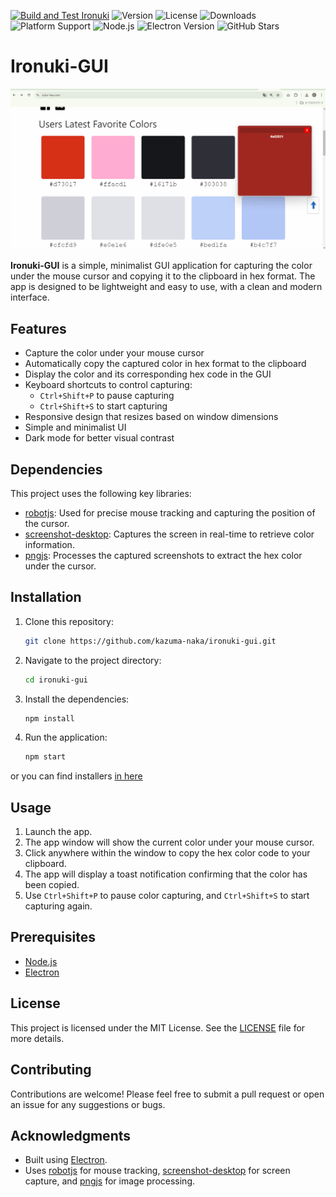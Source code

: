 [![Build and Test Ironuki](https://github.com/kazuma-naka/ironuki-gui/actions/workflows/build.yml/badge.svg)](https://github.com/kazuma-naka/ironuki-gui/actions/workflows/build.yml) ![Version](https://img.shields.io/github/package-json/v/kazuma-naka/ironuki-gui) ![License](https://img.shields.io/github/license/kazuma-naka/ironuki-gui) ![Downloads](https://img.shields.io/github/downloads/kazuma-naka/ironuki-gui/total) ![Platform Support](https://img.shields.io/badge/platform-Linux%20|%20Windows%20|%20macOS-blue) ![Node.js](https://img.shields.io/badge/node-%3E=20.11.0-brightgreen) ![Electron Version](https://img.shields.io/badge/electron-v30.5.1-blue) ![GitHub Stars](https://img.shields.io/github/stars/kazuma-naka/ironuki-gui)

# Ironuki-GUI

![demo gif](demo/ironuki-gui-demo.gif)

**Ironuki-GUI** is a simple, minimalist GUI application for capturing the color under the mouse cursor and copying it to the clipboard in hex format. The app is designed to be lightweight and easy to use, with a clean and modern interface.

## Features

- Capture the color under your mouse cursor
- Automatically copy the captured color in hex format to the clipboard
- Display the color and its corresponding hex code in the GUI
- Keyboard shortcuts to control capturing:
  - `Ctrl+Shift+P` to pause capturing
  - `Ctrl+Shift+S` to start capturing
- Responsive design that resizes based on window dimensions
- Simple and minimalist UI
- Dark mode for better visual contrast

## Dependencies

This project uses the following key libraries:

- [robotjs](https://www.npmjs.com/package/robotjs): Used for precise mouse tracking and capturing the position of the cursor.
- [screenshot-desktop](https://www.npmjs.com/package/screenshot-desktop): Captures the screen in real-time to retrieve color information.
- [pngjs](https://www.npmjs.com/package/pngjs): Processes the captured screenshots to extract the hex color under the cursor.

## Installation

1. Clone this repository:
   ```bash
   git clone https://github.com/kazuma-naka/ironuki-gui.git
   ```
2. Navigate to the project directory:
   ```bash
   cd ironuki-gui
   ```
3. Install the dependencies:
   ```bash
   npm install
   ```
4. Run the application:
   ```bash
   npm start
   ```

or you can find installers [in here](https://github.com/kazuma-naka/ironuki-gui/releases)

## Usage

1. Launch the app.
2. The app window will show the current color under your mouse cursor.
3. Click anywhere within the window to copy the hex color code to your clipboard.
4. The app will display a toast notification confirming that the color has been copied.
5. Use `Ctrl+Shift+P` to pause color capturing, and `Ctrl+Shift+S` to start capturing again.

## Prerequisites

- [Node.js](https://nodejs.org/)
- [Electron](https://www.electronjs.org/)

## License

This project is licensed under the MIT License. See the [LICENSE](LICENSE) file for more details.

## Contributing

Contributions are welcome! Please feel free to submit a pull request or open an issue for any suggestions or bugs.

## Acknowledgments

- Built using [Electron](https://www.electronjs.org/).
- Uses [robotjs](https://www.npmjs.com/package/robotjs) for mouse tracking, [screenshot-desktop](https://www.npmjs.com/package/screenshot-desktop) for screen capture, and [pngjs](https://www.npmjs.com/package/pngjs) for image processing.
